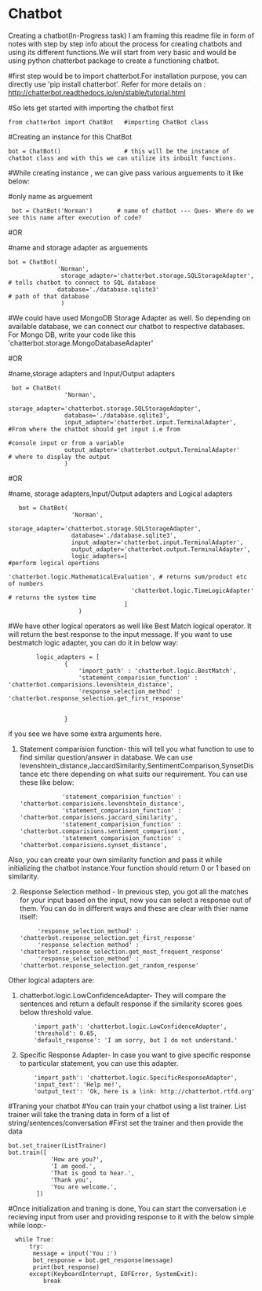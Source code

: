 # Chatbot
Creating a chatbot(In-Progress task)
I am framing this readme file in form of notes with step by step info about the process for creating chatbots and using its different functions.We will start from very basic and would be using python chatterbot package to create a functioning chatbot.

#first step would be to import chatterbot.For installation purpose, you can directly use 'pip install chatterbot'. Refer for more details on : http://chatterbot.readthedocs.io/en/stable/tutorial.html


#So lets get started with importing the chatbot first

    from chatterbot import ChatBot   #importing ChatBot class

#Creating an instance for this ChatBot 

    bot = ChatBot()                  # this will be the instance of chatbot class and with this we can utilize its inbuilt functions.

#While creating instance , we can give pass various arguements to it like below:
  
  #only name as arguement
         
     bot = ChatBot('Norman')       # name of chatbot --- Ques- Where do we see this name after execution of code?
  
 #OR
  
  #name and storage adapter as arguements
  
    bot = ChatBot(
                  'Norman',
                   storage_adapter='chatterbot.storage.SQLStorageAdapter',    # tells chatbot to connect to SQL database
                  database='./database.sqlite3'                               # path of that database 
                   ) 
#We could have used MongoDB Storage Adapter as well. So depending on available database, we can connect our chatbot to respective          databases. For Mongo DB, write your code like this 'chatterbot.storage.MongoDatabaseAdapter'

  #OR
    
  #name,storage adapters and Input/Output adapters
 
     bot = ChatBot(
                    'Norman',
                    storage_adapter='chatterbot.storage.SQLStorageAdapter',
                    database='./database.sqlite3',
                    input_adapter='chatterbot.input.TerminalAdapter',           #From where the chatbot should get input i.e from 
                                                                                #console input or from a variable
                    output_adapter='chatterbot.output.TerminalAdapter'          # where to display the output
                    )

   #OR 
    
   #name, storage adapters,Input/Output adapters and Logical adapters 
       
       bot = ChatBot(
                      'Norman',
                      storage_adapter='chatterbot.storage.SQLStorageAdapter',
                      database='./database.sqlite3',
                      input_adapter='chatterbot.input.TerminalAdapter',           
                      output_adapter='chatterbot.output.TerminalAdapter',
                      logic_adapters=[                                          #perform logical opertions          
                                      'chatterbot.logic.MathematicalEvaluation', # returns sum/product etc of numbers
                                       'chatterbot.logic.TimeLogicAdapter'       # returns the system time
                                     ]
                        )

 #We have other logical operators as well like Best Match logical operator. It will return the best response to the input message. 
 If you want to use bestmatch logic adapter, you can do it in below way:
            
            logic_adapters = [
                    {
                        'import_path' : 'chatterbot.logic.BestMatch',
                        'statement_comparision_function' : 'chatterbot.comparisions.levenshtein_distance',
                        'response_selection_method' : 'chatterbot.response_selection.get_first_response'


                    }
 if you see we have some extra arguments here. 
 1. Statement comparision function- this will tell you what function to use to find similar question/answer in database.
 We can use levenshtein_distance,JaccardSimilarity,SentimentComparison,SynsetDistance etc there depending on what suits our requirement.
 You can use these like below:
            
                    'statement_comparision_function' : 'chatterbot.comparisions.levenshtein_distance',
                    'statement_comparision_function' : 'chatterbot.comparisions.jaccard_similarity',
                    'statement_comparision_function' : 'chatterbot.comparisions.sentiment_comparison',
                    'statement_comparision_function' : 'chatterbot.comparisions.synset_distance',

Also, you can create your own similarity function and pass it while initializing the chatbot instance.Your function should return 0 or 1 based on similarity.

2. Response Selection method - In previous step, you got all the matches for your input based on the input, now you can select a response out of them. You can do in different ways and these are clear with thier name itself:

            'response_selection_method' : 'chatterbot.response_selection.get_first_response'
            'response_selection_method' : 'chatterbot.response_selection.get_most_frequent_response'
            'response_selection_method' : 'chatterbot.response_selection.get_random_response'
 
 
 Other logical adapters are:
 
 1. chatterbot.logic.LowConfidenceAdapter- They will compare the sentences and return a default response if the similarity scores goes below threshold value.
        
            'import_path': 'chatterbot.logic.LowConfidenceAdapter',
            'threshold': 0.65,
            'default_response': 'I am sorry, but I do not understand.'
 
 2. Specific Response Adapter- In case you want to give specific response to particular statement, you can use this adapter.
 
            
            'import_path': 'chatterbot.logic.SpecificResponseAdapter',
            'input_text': 'Help me!',
            'output_text': 'Ok, here is a link: http://chatterbot.rtfd.org'
  
  
#Traning your chatbot
#You can train your chatbot using a list trainer. List trainer will take the traning data in form of a list of string/sentences/conversation
#First set the trainer and then provide the data

    bot.set_trainer(ListTrainer)
    bot.train([
                'How are you?',
                'I am good.',
                'That is good to hear.',
                'Thank you',
                'You are welcome.',
            ])
 
 
#Once initialization and traning is done, You can start the conversation i.e recieving input from user and providing response to it with the below simple while loop:-

      while True:
          try:
           message = input('You :')
           bot_response = bot.get_response(message)
           print(bot_response) 
          except(KeyboardInterrupt, EOFError, SystemExit):
              break




